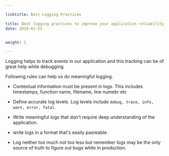 ```yaml
---

linktitle: Best Logging Practices

title: Best logging practices to improve your application reliability
date: 2019-01-23


weight: 1

---
```


Logging helps to track events in our application and this tracking can be of great help while debugging. 

Following rules can help us do meaningful logging.   

 -  Contextual information must be present in logs. This includes timestamps, function name, filename, line numebr etc 

 -  Define accurate log levels. Log levels include `debug, trace, info, warn, error, fatal`.  

 -  Write meaningful logs that don't require deep understanding of the application. 

 -  write logs in a format that's easily pasreable.  

 -  Log neither too much not too less but remember logs may be the only source of truth to figure out bugs while in production.  
 
 